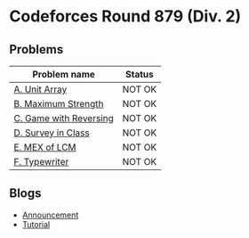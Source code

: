 # Codeforces Round 879 (Div. 2)

## Problems

|Problem name|Status|
|------------|---------|
| [A. Unit Array](problems/A._Unit_Array.md)|NOT OK|
| [B. Maximum Strength](problems/B._Maximum_Strength.md)|NOT OK|
| [C. Game with Reversing](problems/C._Game_with_Reversing.md)|NOT OK|
| [D. Survey in Class](problems/D._Survey_in_Class.md)|NOT OK|
| [E. MEX of LCM](problems/E._MEX_of_LCM.md)|NOT OK|
| [F. Typewriter](problems/F._Typewriter.md)|NOT OK|
## Blogs

- [Announcement](blogs/Announcement.md)
- [Tutorial](blogs/Tutorial.md)
